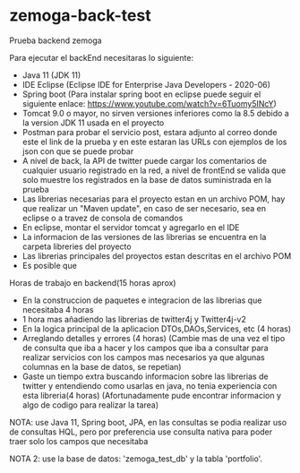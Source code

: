 # zemoga-back-test
Prueba backend zemoga

Para ejecutar el backEnd necesitaras lo siguiente:

- Java 11 (JDK 11)
- IDE Eclipse (Eclipse IDE for Enterprise Java Developers - 2020-06)
- Spring boot (Para instalar spring boot en eclipse puede seguir el siguiente enlace: https://www.youtube.com/watch?v=6Tuomy5INcY)
- Tomcat 9.0 o mayor, no sirven versiones inferiores como la 8.5 debido a la version JDK 11 usada en el proyecto
- Postman para probar el servicio post, estara adjunto al correo donde este el link de la prueba
y en este estaran las URLs con ejemplos de los json con que se puede probar
- A nivel de back, la API de twitter puede cargar los comentarios de cualquier usuario registrado en la red, a nivel de frontEnd se valida que solo muestre los registrados en la base de datos suministrada en la prueba
- Las librerias necesarias para el proyecto estan en un archivo POM, hay que realizar un "Maven update", en caso de ser necesario, sea en eclipse o a travez de consola de comandos
- En eclipse, montar el servidor tomcat y agregarlo en el IDE
- La informacion de las versiones de las librerias se encuentra en la carpeta libreries del proyecto
- Las librerias principales del proyectos estan descritas en el archivo POM
- Es posible que 

Horas de trabajo en backend(15 horas aprox)

- En la construccion de paquetes e integracion de las librerias que necesitaba 4 horas
- 1 hora mas añadiendo las librerias de twitter4j y Twitter4j-v2
- En la logica principal de la aplicacion DTOs,DAOs,Services, etc (4 horas)
- Arreglando detalles y errores (4 horas) (Cambie mas de una vez el tipo de consulta que iba a hacer y los campos que iba a consultar para realizar servicios con los campos mas necesarios ya que algunas columnas en la base de datos, se repetian)
- Gaste un tiempo extra buscando informacion sobre las librerias de twitter y entendiendo como usarlas en java, no tenia experiencia con esta libreria(4 horas)
(Afortunadamente pude encontrar informacion y algo de codigo para realizar la tarea)


NOTA: use Java 11, Spring boot, JPA, en las consultas se podia realizar uso de consultas HQL, pero por preferencia use consulta nativa para poder traer solo los campos que necesitaba

NOTA 2: use la base de datos: 'zemoga_test_db' y la tabla 'portfolio'.

